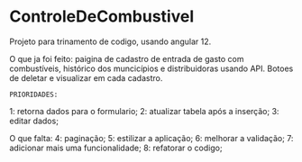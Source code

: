 # ControleDeCombustivel
 Projeto para trinamento de codigo, usando angular 12.

O que ja foi feito: paigina de cadastro de entrada de gasto com combustíveis, 
histórico dos muncicípios e distribuidoras usando API.
Botoes de deletar e visualizar em cada cadastro.



	PRIORIDADES: 
1: retorna dados para o formulario;
2: atualizar tabela após a inserção;
3: editar dados;

O que falta:
4: paginação;
5: estilizar a aplicação;
6: melhorar a validação;
7: adicionar mais uma funcionalidade;
8: refatorar o codigo;
